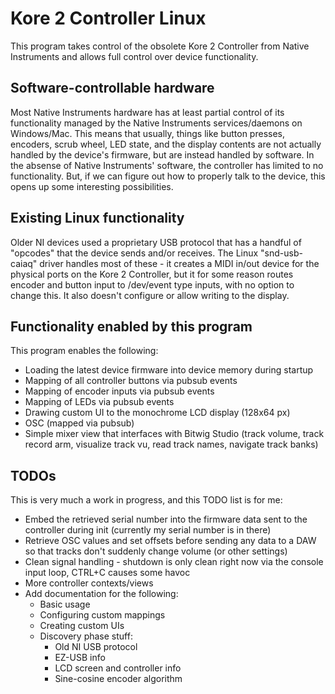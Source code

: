 # Kore 2 Controller Linux

This program takes control of the obsolete Kore 2 Controller from Native Instruments and allows full control over device functionality.

## Software-controllable hardware

Most Native Instruments hardware has at least partial control of its functionality managed by the Native Instruments services/daemons on Windows/Mac.  This means that usually, things like button presses, encoders, scrub wheel, LED state, and the display contents are not actually handled by the device's firmware, but are instead handled by software.  In the absense of Native Instruments' software, the controller has limited to no functionality.  But, if we can figure out how to properly talk to the device, this opens up some interesting possibilities.

## Existing Linux functionality

Older NI devices used a proprietary USB protocol that has a handful of "opcodes" that the device sends and/or receives.  The Linux "snd-usb-caiaq" driver handles most of these - it creates a MIDI in/out device for the physical ports on the Kore 2 Controller, but it for some reason routes encoder and button input to /dev/event type inputs, with no option to change this.  It also doesn't configure or allow writing to the display.

## Functionality enabled by this program

This program enables the following:
- Loading the latest device firmware into device memory during startup
- Mapping of all controller buttons via pubsub events
- Mapping of encoder inputs via pubsub events
- Mapping of LEDs via pubsub events
- Drawing custom UI to the monochrome LCD display (128x64 px)
- OSC (mapped via pubsub)
- Simple mixer view that interfaces with Bitwig Studio (track volume, track record arm, visualize track vu, read track names, navigate track banks)

## TODOs

This is very much a work in progress, and this TODO list is for me:
- Embed the retrieved serial number into the firmware data sent to the controller during init (currently my serial number is in there)
- Retrieve OSC values and set offsets before sending any data to a DAW so that tracks don't suddenly change volume (or other settings)
- Clean signal handling - shutdown is only clean right now via the console input loop, CTRL+C causes some havoc
- More controller contexts/views
- Add documentation for the following:
    - Basic usage
    - Configuring custom mappings
    - Creating custom UIs
    - Discovery phase stuff:
        - Old NI USB protocol
        - EZ-USB info
        - LCD screen and controller info
        - Sine-cosine encoder algorithm